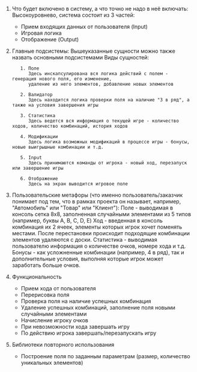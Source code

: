 
1. Что будет включено в систему, а что точно не надо в неё включать:
   Высокоуровнево, система состоит из 3 частей:
   - Прием входящих данных от пользователя (Input)
   - Игровая логика
   - Отображение (Output)

2. Главные подсистемы:
   Вышеуказанные сущности можно также назвать основными подсистемами
   Виды сущностей:

          1. Поле
             Здесь инскапсулирована вся логика действий с полем - генерация нового поля, его изменение, 
             удаление из него элементов, добавление новых элементов
    
          2. Валидатор
             Здесь находится логика проверки поля на наличие "3 в ряд", а также на условия завершения игры
    
          3. Статистика
             Здесь ведется вся информация о текущей игре - количество ходов, количество комбинаций, история ходов
    
          4. Модификации
             Здесь логика возможных модификаций в процессе игры - бонусы, новые выигрышные комбинации и т.д.
    
          5. Input
             Здесь принимаются команды от игрока - новый ход, перезапуск или завершение игры
    
          6. Отображение
             Здесь на экран выводится игровое поле

3. Пользовательские метафоры (что именно пользователь/заказчик понимает под тем, что в рамках проекта он называет,
   например, "Автомобиль" или "Товар" или "Клиент"):
   Поле - выводимая в консоль сетка 8x8, заполненная случайными элементами из 5 типов (например, буквы A, B, C, D, E)
   Ход - введенная в консоль комбинация  их 2 ячеек, элементы которых игрок хочет поменять местами. После перестановки
   происходит подходящие комбинации элементов удаляются с доски.
   Статистика - выводимая пользователю информация о количестве очков, номере хода и т.д.
   Бонусы - как усложненные комбинации (например, 4 в ряд), так и дополнительные условия, выполняя которые игрок может заработать
   больше очков.

4. Функциональность
    - Прием хода от пользователя
    - Перерисовка поля
    - Проверка поля на наличие успешных комбинация
    - Удаление успешных комбинаций, заполнение поля новыми случайными элементами
    - Начисление игроку очков
    - При невозможности хода завершать игру
    - По действию игрока завершать/перезапускать игру

5. Библиотеки повторного использования
    - Построение поля по заданным параметрам (размер, количество уникальных элементов)